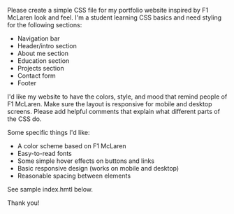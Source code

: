 
Please create a simple CSS file for my portfolio website inspired by F1 McLaren look and feel. I'm a student learning CSS basics and need styling for the following sections:

- Navigation bar
- Header/intro section
- About me section
- Education section
- Projects section
- Contact form
- Footer

I'd like my website to have the colors, style, and mood that remind people of F1 McLaren. Make sure the layout is responsive for mobile and desktop screens. Please add helpful comments that explain what different parts of the CSS do.

Some specific things I'd like:
- A color scheme based on F1 McLaren
- Easy-to-read fonts
- Some simple hover effects on buttons and links
- Basic responsive design (works on mobile and desktop)
- Reasonable spacing between elements

See sample index.hmtl below.

Thank you!

